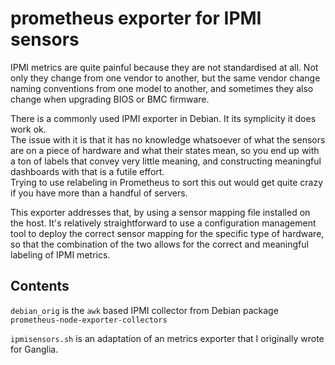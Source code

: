 # prometheus exporter for IPMI sensors

IPMI metrics are quite painful because they are not standardised at all.
Not only they change from one vendor to another, but the same vendor change naming conventions from one model to another, 
and sometimes they also change when upgrading BIOS or BMC firmware.

There is a commonly used IPMI exporter in Debian. It its symplicity it does work ok.  
The issue with it is that it has no knowledge whatsoever of what the sensors are on a piece of hardware and what their states mean,
so you end up with a ton of labels that convey very little meaning, and constructing meaningful dashboards with that is a futile effort.  
Trying to use relabeling in Prometheus to sort this out would get quite crazy if you have more than a handful of servers.

This exporter addresses that, by using a sensor mapping file installed on the host.
It's relatively straightforward to use a configuration management tool to deploy the correct sensor mapping for the specific type of hardware, so that the combination of the two allows for the correct and meaningful labeling of IPMI metrics.

## Contents

`debian_orig` is the `awk` based IPMI collector from Debian package `prometheus-node-exporter-collectors`

`ipmisensors.sh` is an adaptation of an metrics exporter that I originally wrote for Ganglia.


